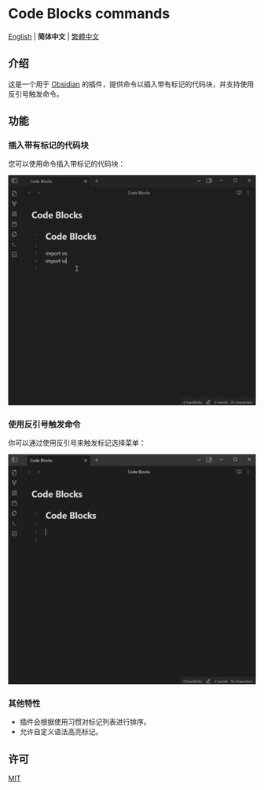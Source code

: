 # Code Blocks commands

[English](./README.md) | **简体中文** | [繁體中文](./README-zh_TW.md)

## 介绍

这是一个用于 [Obsidian](https://obsidian.md) 的插件，提供命令以插入带有标记的代码块，并支持使用反引号触发命令。

## 功能

### 插入带有标记的代码块

您可以使用命令插入带标记的代码块：

![list-languages](./images/list-languages.gif)

### 使用反引号触发命令

你可以通过使用反引号来触发标记选择菜单：

![trigger-suggestions](./images/trigger-suggestions.gif)

### 其他特性

- 插件会根据使用习惯对标记列表进行排序。
- 允许自定义语法高亮标记。

## 许可

[MIT](/LICENSE)
